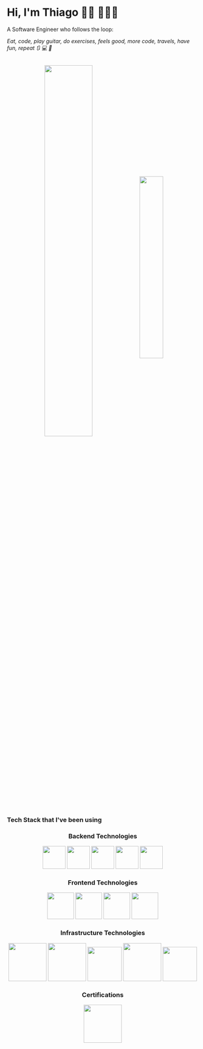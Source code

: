 # Hi, I'm Thiago 👋🏼 🧑🏽‍💻

A Software Engineer who follows the loop:
<p><cite>Eat, code, play guitar, do exercises, feels good, more code, travels, have fun, repeat 🔃 💻 🎸</cite></p>

</br>

<div align="center">
  <img align="center"
       src="https://github-readme-stats.vercel.app/api?username=tomrlh&hide=stars,issues&count_private=true&theme=aura_dark&show_icons=true" 
       width="50%"
  />

  <img align="center" src="https://github-readme-stats.vercel.app/api/top-langs/?username=tomrlh&layout=compact&theme=aura_dark&show_icons=true" width="35%" />
</div>

<h3>Tech Stack that I've been using</h3>

<div align="center">
  <h3>Backend Technologies</h3>
</div>
<div align="center">
  <img src="https://cdn.jsdelivr.net/gh/devicons/devicon/icons/java/java-original-wordmark.svg" width="60px" />
  <img src="https://cdn.jsdelivr.net/gh/devicons/devicon/icons/javascript/javascript-original.svg" width="60px" />
  <img src="https://cdn.jsdelivr.net/gh/devicons/devicon/icons/spring/spring-original-wordmark.svg" width="60px" />
  <img src="https://cdn.jsdelivr.net/gh/devicons/devicon/icons/adonisjs/adonisjs-original-wordmark.svg" width="60px" />
  <img src="https://cdn.jsdelivr.net/gh/devicons/devicon/icons/laravel/laravel-plain.svg" width="60px" />
</div>

<div align="center">
  <h3>Frontend Technologies</h3>
</div>
<div align="center">
  <img src="https://cdn.jsdelivr.net/gh/devicons/devicon/icons/react/react-original-wordmark.svg" width="70px" />
  <img src="https://cdn.jsdelivr.net/gh/devicons/devicon/icons/vuejs/vuejs-original.svg" width="70px" />
  <img src="https://cdn.jsdelivr.net/gh/devicons/devicon/icons/html5/html5-original.svg" width="70px" />
  <img src="https://cdn.jsdelivr.net/gh/devicons/devicon/icons/css3/css3-original.svg" width="70px" />
</div>

<div align="center">
  <h3>Infrastructure Technologies</h3>
</div>
<div align="center">
  <img src="https://cdn.jsdelivr.net/gh/devicons/devicon/icons/amazonwebservices/amazonwebservices-original-wordmark.svg" width="100px" />
  <img src="https://cdn.jsdelivr.net/gh/devicons/devicon/icons/googlecloud/googlecloud-original-wordmark.svg" width="100px" />
  <img src="https://cdn.jsdelivr.net/gh/devicons/devicon/icons/tomcat/tomcat-original-wordmark.svg" width="90px" />
  <img src="https://cdn.jsdelivr.net/gh/devicons/devicon/icons/nginx/nginx-original.svg" width="100px" />
  <img src="https://cdn.jsdelivr.net/gh/devicons/devicon/icons/apache/apache-original-wordmark.svg" width="90px" />
</div>

<div align="center">
  <h3>Certifications</h3>
</div>
<div align="center">
  <a href="https://www.credly.com/badges/40e99e0b-6f92-42e7-8366-e2c579ed2ae7/linked_in_profile" target="blank">
    <img src="https://images.credly.com/images/a9848abf-f8bd-474d-a9b4-6086da11a916/Oracle_Associates_Badge__1_.png" width="100px" />
  </a>
</div>

